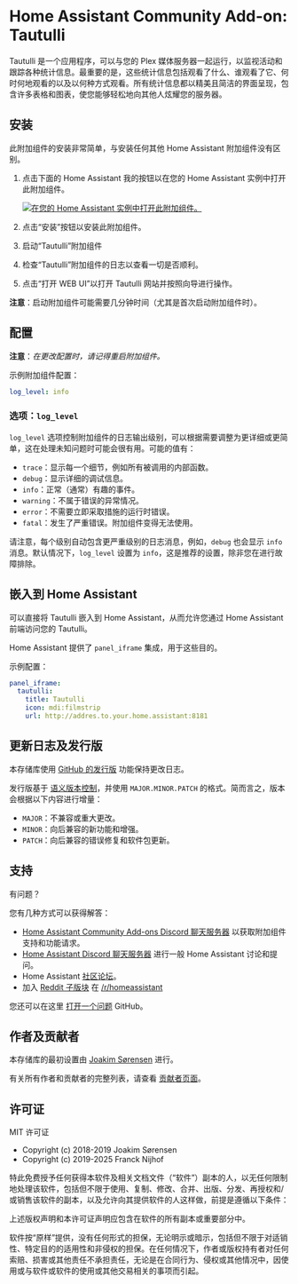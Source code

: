 # Home Assistant Community Add-on: Tautulli

Tautulli 是一个应用程序，可以与您的 Plex 媒体服务器一起运行，以监视活动和跟踪各种统计信息。最重要的是，这些统计信息包括观看了什么、谁观看了它、何时何地观看的以及以何种方式观看。所有统计信息都以精美且简洁的界面呈现，包含许多表格和图表，使您能够轻松地向其他人炫耀您的服务器。

## 安装

此附加组件的安装非常简单，与安装任何其他 Home Assistant 附加组件没有区别。

1. 点击下面的 Home Assistant 我的按钮以在您的 Home Assistant 实例中打开此附加组件。

   [![在您的 Home Assistant 实例中打开此附加组件。][addon-badge]][addon]

1. 点击“安装”按钮以安装此附加组件。
1. 启动“Tautulli”附加组件
1. 检查“Tautulli”附加组件的日志以查看一切是否顺利。
1. 点击“打开 WEB UI”以打开 Tautulli 网站并按照向导进行操作。

**注意**：启动附加组件可能需要几分钟时间（尤其是首次启动附加组件时）。

## 配置

**注意**：_在更改配置时，请记得重启附加组件。_

示例附加组件配置：

```yaml
log_level: info
```

### 选项：`log_level`

`log_level` 选项控制附加组件的日志输出级别，可以根据需要调整为更详细或更简单，这在处理未知问题时可能会很有用。可能的值有：

- `trace`：显示每一个细节，例如所有被调用的内部函数。
- `debug`：显示详细的调试信息。
- `info`：正常（通常）有趣的事件。
- `warning`：不属于错误的异常情况。
- `error`：不需要立即采取措施的运行时错误。
- `fatal`：发生了严重错误。附加组件变得无法使用。

请注意，每个级别自动包含更严重级别的日志消息，例如，`debug` 也会显示 `info` 消息。默认情况下，`log_level` 设置为 `info`，这是推荐的设置，除非您在进行故障排除。

## 嵌入到 Home Assistant

可以直接将 Tautulli 嵌入到 Home Assistant，从而允许您通过 Home Assistant 前端访问您的 Tautulli。

Home Assistant 提供了 `panel_iframe` 集成，用于这些目的。

示例配置：

```yaml
panel_iframe:
  tautulli:
    title: Tautulli
    icon: mdi:filmstrip
    url: http://addres.to.your.home.assistant:8181
```

## 更新日志及发行版

本存储库使用 [GitHub 的发行版][releases] 功能保持更改日志。

发行版基于 [语义版本控制][semver]，并使用 `MAJOR.MINOR.PATCH` 的格式。简而言之，版本会根据以下内容进行增量：

- `MAJOR`：不兼容或重大更改。
- `MINOR`：向后兼容的新功能和增强。
- `PATCH`：向后兼容的错误修复和软件包更新。

## 支持

有问题？

您有几种方式可以获得解答：

- [Home Assistant Community Add-ons Discord 聊天服务器][discord] 以获取附加组件支持和功能请求。
- [Home Assistant Discord 聊天服务器][discord-ha] 进行一般 Home Assistant 讨论和提问。
- Home Assistant [社区论坛][forum]。
- 加入 [Reddit 子版块][reddit] 在 [/r/homeassistant][reddit]

您还可以在这里 [打开一个问题][issue] GitHub。

## 作者及贡献者

本存储库的最初设置由 [Joakim Sørensen][ludeeus] 进行。

有关所有作者和贡献者的完整列表，请查看 [贡献者页面][contributors]。

## 许可证

MIT 许可证

- Copyright (c) 2018-2019 Joakim Sørensen
- Copyright (c) 2019-2025 Franck Nijhof

特此免费授予任何获得本软件及相关文档文件（“软件”）副本的人，以无任何限制地处理该软件，包括但不限于使用、复制、修改、合并、出版、分发、再授权和/或销售该软件的副本，以及允许向其提供软件的人这样做，前提是遵循以下条件：

上述版权声明和本许可证声明应包含在软件的所有副本或重要部分中。

软件按“原样”提供，没有任何形式的担保，无论明示或暗示，包括但不限于对适销性、特定目的的适用性和非侵权的担保。在任何情况下，作者或版权持有者对任何索赔、损害或其他责任不承担责任，无论是在合同行为、侵权或其他情况中，因使用或与软件或软件的使用或其他交易相关的事项而引起。

[addon-badge]: https://my.home-assistant.io/badges/supervisor_addon.svg
[addon]: https://my.home-assistant.io/redirect/supervisor_addon/?addon=a0d7b954_tautulli&repository_url=https%3A%2F%2Fgithub.com%2Fhassio-addons%2Frepository
[contributors]: https://github.com/hassio-addons/addon-tautulli/graphs/contributors
[discord-ha]: https://discord.gg/c5DvZ4e
[discord]: https://discord.me/hassioaddons
[forum]: https://community.home-assistant.io/t/home-assistant-community-add-on-tautulli/68745
[issue]: https://github.com/hassio-addons/addon-tautulli/issues
[ludeeus]: https://github.com/ludeeus
[reddit]: https://reddit.com/r/homeassistant
[releases]: https://github.com/hassio-addons/addon-tautulli/releases
[semver]: https://semver.org/spec/v2.0.0.html